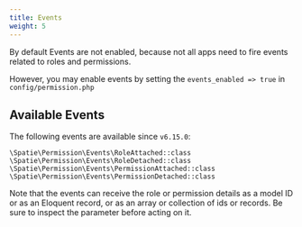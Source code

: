 ```yaml
---
title: Events
weight: 5
---
```


By default Events are not enabled, because not all apps need to fire events related to roles and permissions.

However, you may enable events by setting the `events_enabled => true` in `config/permission.php`

## Available Events

The following events are available since `v6.15.0`:

```
\Spatie\Permission\Events\RoleAttached::class
\Spatie\Permission\Events\RoleDetached::class
\Spatie\Permission\Events\PermissionAttached::class
\Spatie\Permission\Events\PermissionDetached::class
```
Note that the events can receive the role or permission details as a model ID or as an Eloquent record, or as an array or collection of ids or records. Be sure to inspect the parameter before acting on it.

